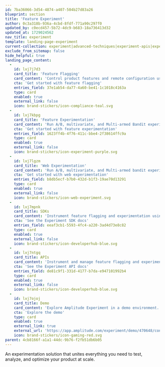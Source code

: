 ```yaml
---
id: 7ba36066-3d54-4874-a407-504b27d83a26
blueprint: section
title: 'Feature Experiment'
author: 0c3a318b-936a-4cbd-8fdf-771a90c297f0
updated_by: c0ecd457-5b72-4dc9-b683-18a736413d32
updated_at: 1729024562
nav_title: experiment
template: landing-page-experiment
current-collection: experiment|advanced-techniques|experiment-apis|experiment-results|experiment-sdks|experiment-theory|workflow|experiment-integrations|experiment-troubleshooting|under-the-hood|workflow
exclude_from_sitemap: false
hide_helpful: true
landing_page_content:
  -
    id: lxj7j7d3
    card_title: 'Feature Flagging'
    card_content: 'Control product features and remote configuration using features flags.'
    cta: 'Get started with feature flagging'
    entries_field: 37e1ab54-da77-4a60-be41-1c1018c4163a
    type: card
    enabled: true
    external_link: false
    icon: brand-stickers/icon-compliance-teal.svg
  -
    id: lxj7kbpg
    card_title: 'Feature Experimentation'
    card_content: 'Run A/B, multivariate, and Multi-armed Bandit experiments using feature flags.'
    cta: 'Get started with feature experimentation'
    entries_field: 1623ff4b-4f76-411c-bbe4-2f38614ffc9a
    type: card
    enabled: true
    external_link: false
    icon: brand-stickers/icon-experiment-purple.svg
  -
    id: lxj7lgzm
    card_title: 'Web Experimentation'
    card_content: 'Run A/B, multivariate, and Multi-armed bandit experiments on the web without writing any code.'
    cta: 'Get started with web experimentation'
    entries_field: b8db5ecf-b7b0-432d-b1f3-19ae70d13291
    type: card
    enabled: true
    external_link: false
    icon: brand-stickers/icon-web-experiment.svg
  -
    id: lxj7mpnk
    card_title: SDKs
    card_content: 'Instrument feature flagging and experimentation using SDKs.'
    cta: 'See the Experiment SDK docs'
    entries_field: eeaf3cb1-5593-4fc4-a220-3ad4d73e8c82
    type: card
    enabled: true
    external_link: false
    icon: brand-stickers/icon-developerhub-blue.svg
  -
    id: lxj7ntgq
    card_title: APIs
    card_content: 'Instrument and manage feature flagging and experimentation using APIs.'
    cta: 'See the Experiment API docs'
    entries_field: de81c9f1-331d-4177-b7da-e947101992b4
    type: card
    enabled: true
    external_link: false
    icon: brand-stickers/icon-developerhub-blue.svg
  -
    id: lxj7ojoj
    card_title: Demo
    card_content: 'Explore Amplitude Experiment in a demo environment.'
    cta: 'Explore the demo'
    type: card
    enabled: true
    external_link: true
    external_url: 'https://app.amplitude.com/experiment/demo/470648/config/69916/activity'
    icon: brand-stickers/icon-gaming-red.svg
parent: 4cb8166f-a1a1-44dc-9b76-f2fb51db6b05
---
```

An experimentation solution that unites everything you need to test, analyze, and optimize your product at scale.